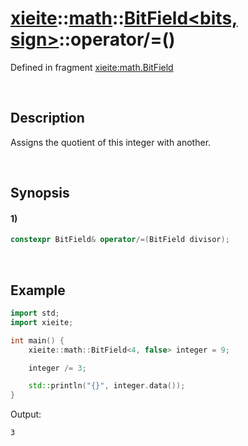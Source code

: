 # [xieite](../../../../../xieite.md)\:\:[math](../../../../../math.md)\:\:[BitField<bits, sign>](../../../../bit_field.md)\:\:operator/=\(\)
Defined in fragment [xieite:math.BitField](../../../../../../../src/math/bit_field.cpp)

&nbsp;

## Description
Assigns the quotient of this integer with another.

&nbsp;

## Synopsis
#### 1)
```cpp
constexpr BitField& operator/=(BitField divisor);
```

&nbsp;

## Example
```cpp
import std;
import xieite;

int main() {
    xieite::math::BitField<4, false> integer = 9;

    integer /= 3;

    std::println("{}", integer.data());
}
```
Output:
```
3
```
